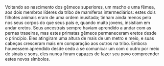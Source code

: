 ﻿Voltando ao nascimento dos gêmeos superiores, um macho e uma fêmea, aos dois membros líderes da tribo de mamíferos intermediários: estes dois filhotes animais eram de uma ordem inusitada; tinham ainda menos pelo nos seus corpos do que seus pais e, quando muito jovens, insistiam em andar eretos. Seus ancestrais sempre haviam aprendido a andar com as pernas traseiras, mas estes primatas gêmeos permaneceram eretos desde o princípio. Eles atingiram uma altura de mais de um metro e meio, e suas cabeças cresceram mais em comparação aos outros na tribo. Embora houvessem aprendido desde cedo a se comunicar um com o outro por meio de sinais e sons, eles nunca foram capazes de fazer seu povo compreender estes novos símbolos.